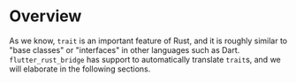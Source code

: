 # Overview

As we know, `trait` is an important feature of Rust,
and it is roughly similar to "base classes" or "interfaces" in other languages such as Dart.
`flutter_rust_bridge` has support to automatically translate `trait`s, and we will elaborate in the following sections.
